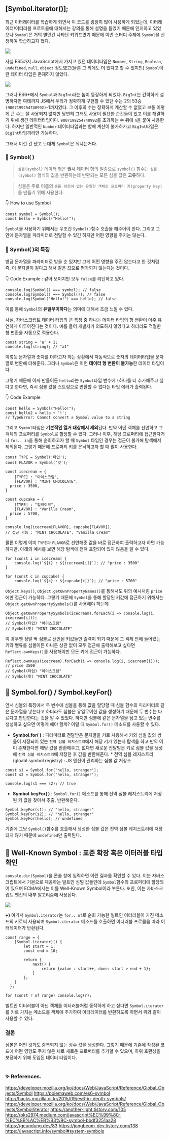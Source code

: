 

## **[Symbol.iterator()];**


최근 이터레이터를 학습하게 되면서 이 코드를 굉장히 많이 사용하게 되었는데, 이터레이터/이터러블 프로토콜에 대해서는 강의를 통해 설명을 들었기 때문에 인지하고 있었으나 `Symbol`은 거의 별안간 나타난 키워드였기 때문에 이번 스터디 주제에 `Symbol`을 선정하여 학습하고자 했다.

![](https://images.velog.io/images/gyulhana/post/bb849407-fd11-486c-835e-ab86efc5d669/%EC%8A%AC%EB%9D%BC%EC%9D%B4%EB%93%9C3.PNG)

사실 ES5까지 JavaScript에서 가지고 있던 데이터타입은 `Number`, `String`, `Boolean`, `undefined`, `null`, `object` 정도였고(물론 그 외에도 더 있다고 할 수 있지만) `Symbol`이란 데이터 타입은 존재하지 않았다.

![](https://images.velog.io/images/gyulhana/post/0d7a71c2-b4d8-40b3-bf06-0fe4af191a7e/%EC%8A%AC%EB%9D%BC%EC%9D%B4%EB%93%9C4.PNG)

그러나 ES6+에서 `Symbol`과 `BigInt`라는 놈이 등장하게 되었다. `BigInt`는 간략하게 설명하자면 여태까지 JS에서 우리가 정확하게 구현할 수 있던 수는 2의 53승`(9007199254740992)`-1까지였다. 그 이후의 수는 정확하게 계산할 수 없었고 보통 이렇게 큰 수는 잘 사용되지 않지만 당연히 그래도 사용이 필요한 순간들이 있고 이를 해결하기 위해 생긴 데이터타입이다. `9007199254740992`를 초과하는 수 뒤에 `n`을 붙여 사용한다. 하지만 일반적인 `Number` 데이터타입과는 함께 계산이 불가하가고 `BigInt`타입은 `BigInt`타입끼리만 가능하다.

그래서 이런 건 됐고 도대체 `Symbol`은 뭐냐는거다.


### 📝 Symbol( )
> `심볼(symbol)` 데이터 형은 **원시** 데이터 형의 일종으로 `symbol()` 함수는 `심볼(symbol)` 형식의 값을 반환하는데 반환되는 모든 심볼 값은 **고유**하다.

>심볼은 주로 이름의 `충돌 위험이 없는 유일한 객체의 프로퍼티 키(property key)`를 만들기 위해 사용한다.

👇 How to use Symbol
```
const symbol = Symbol(); 
const hello = Symbol("Hello!");
```
`Symbol`을 사용하기 위해서는 무조건 `Symbol()`함수 호출을 해주어야 한다. 그리고 그 안에 문자열을 파라미터로 전달할 수 있긴 하지만 어떤 영향을 주지는 않는다. 

### 📝 Symbol( )의 특징 


방금 문자열을 파라미터로 받을 순 있지만 그게 어떤 영향을 주진 않는다고 한 것처럼 즉, 이 문자열이 같다고 해서 같은 값으로 평가되지 않는다는 것이다.

👇 Code Example : 같아 보이지만 모두 `false`를 리턴하고 있다. 

```
console.log(Symbol() === symbol); // false
console.log(Symbol() === Symbol()); // false
console.log(Symbol("Hello!") === hello); // false
```

이를 통해 `Symbol`의 **유일무이하다**는 의미에 대해서 조금 느낄 수 있다.

사실, 자바스크립트 데이터 타입의 큰 특징 중 하나는 데이터 타입의 형 변환이 아주 유연하게 이루어진다는 것이다. 예를 들어 개발자가 의도하지 않았다고 하더라도 적절한 형 변환을 자동으로 적용한다.

```
const string = 'a' + 1;
console.log(string); // "a1"
```

이렇듯 문자열과 숫자를 더하고자 하는 상황에서 자동적으로 숫자의 데이터타입을 문자열로 변환해 더해준다. 그러나 `Symbol`은 이런 **데이터 형 변환이 불가능**한 데이터 타입이다.

그렇기 때문에 아까 만들어둔 `hello`라는 `Symbol`타입 변수에 `!`하나를 더 추가해주고 싶다고 한다면, 즉시 심볼 값을 스트링으로 변환할 수 없다는 타입 에러가 출력된다.

👇 Code Example

```
const hello = Symbol("Hello!");
const hello2 = hello + '!'; 
// TypeError: Cannot convert a Symbol value to a string
```

그리고 `Symbol`타입은 **기본적인 열거 대상에서 제외**된다. 만약 어떤 객체를 선언하고 그 객체의 프로퍼티를 `Symbol`로 할당할 수 있다. 그러나 이후, 해당 프로퍼티에 접근한다거나 `for.. in`을 통해 순회하고자 할 때 `Symbol` 타입인 경우는 접근이 불가해 탐색에서 제외된다. 그렇기 때문에 프로퍼티 키를 은닉하고자 할 때 많이 사용한다. 

```
const TYPE = Symbol('타입');
const FLAVOR = Symbol('맛');

const icecream = {
	[TYPE] : "아이스크림",
  	[FLAVOR] : "MINT CHOCOLATE",
  price : 3500,
}

const cupcake = {
	[TYPE] : "컵케이크",
  	[FLAVOR] : "Vanilla Cream",
  price : 5700,
}

console.log(icecream[FLAVOR], cupcake[FLAVOR]); 
// 접근 가능 : "MINT CHOCOLATE", "Vanilla Cream"
```

물론 이렇게 이미 `TYPE`과 `FLAVOR`로 선언해준 값을 바로 접근하여 출력하고자 하면 가능하지만, 아래의 예시를 보면 해당 탐색에 전혀 포함되어 있지 않음을 알 수 있다.

```
for (const i in icecream) {
	console.log(`${i} : ${icecream[i]}`); // "price : 3500"
}

for (const c in cupcake) {
	console.log(`${c} : ${cupcake[c]}`); // "price : 5700"
```

`Object.keys()`, `Object.getOwnPropertyNames()`를 통해서도 위의 예시처럼 `price`에만 접근이 가능하다. 그렇기 때문에 `Symbol`을 통해 할당된 키값에 접근하기 위해서는 `Object.getOwnPropertySymbols()`를 사용해야 하는데

```
Object.getOwnPropertySymbols(icecream).forEach(i => console.log(i, icecream[i]));
// Symbol(타입) "아이스크림" 
// Symbol(맛) "MINT CHOCOLATE"
```
이 경우엔 정말 딱 심볼로 선언된 키값들만 출력이 되기 때문에 그 객체 안에 들어있는 키와 밸류를 심볼이든 아니든 상관 없이 모두 접근해 출력해보고 싶다면 `Reflect.ownKeys()`를 사용해야만 모든 키에 접근이 가능하다. 

```
Reflect.ownKeys(icecream).forEach(i => console.log(i, icecream[i]));
// price 3500 
// Symbol(타입) "아이스크림" 
// Symbol(맛) "MINT CHOCOLATE"
```

## 📝 Symbol.for() / Symbol.keyFor()

앞서 심볼의 특징에서 두 변수에 심볼을 통해 값을 할당할 때 심볼 함수의 파라미터로 같은 문자열을 넣는다고 하더라도 심볼은 유일무이한 값을 생성하기 때문에 두 변수는 다르다고 판단한다는 것을 알 수 있었다. 하지만 심볼에 같은 문자열을 담고 있는 변수를 생성하고 싶으면 어떻게 해야 할까? 이럴 때 `Symbol.for()` 메소드를 사용할 수 있다.

- **Symbol.for( )** : 파라미터로 전달받은 문자열을 키로 사용해서 키와 심벌 값의 쌍들이 저장되어 있는 `전역 심볼 레지스트리`에서 해당 키가 있는지 탐색을 하고 만약 이미 존재한다면 해당 값을 반환해주고, 없다면 새로운 전달받은 키로 심볼 값을 생성해 `전역 심볼 레지스트리`에 저장한 후 값을 반환해준다. 
\* 전역 심볼 레지스트리(gloabl symbol registry) : JS 엔진이 관리하는 심볼 값 저장소

```
const s1 = Symbol.for('hello, stranger');
const s2 = Symbol.for('hello, stranger');

console.log(s1 === s2); // true
```

- **Symbol.keyFor( )** : `Symbol.for()` 메소드를 통해 전역 심볼 레지스트리에 저장된 키 값을 찾아서 추출, 반환해준다.

```
Symbol.keyFor(s1); // "hello, stranger"
Symbol.keyFor(s2); // "hello, stranger"
Symbol.keyFor(hello); // undefined
```
기존에 그냥 `Symbol()`함수를 호출해서 생성한 심볼 값은 전역 심볼 레지스트리에 저장되지 않기 때문에 `undefined`만 출력된다.


## 📝 Well-Known Symbol : 표준 확장 혹은 이터러블 타입 확인
`console.dir(Symbol)`을 콘솔 창에 입력하면 이런 결과를 확인할 수 있다. 이는 자바스크립트에서 기본으로 제공하는 빌트인 심벌 값들인데 `Symbol`함수의 프로퍼티에 할당되어 있으며 ECMA에서는 이를 Well-Known Symbol이라 부른다. 또한, 이는 자바스크립트 엔진의 내부 알고리즘에 사용된다.

![](https://images.velog.io/images/gyulhana/post/1e342b92-1c63-44c8-80f9-696aa917f5c7/image.png)

**+)**
여기서 `Symbol.iterator`는 `for.. of`로 순회 가능한 빌트인 이터러블이 가진 메소드의 키로써 사용되며 `Symbol.iterator` 메소드를 호출하면 이터러블 프로콜을 따라 이터레이터가 반환된다.

```
const range = {
	[Symbol.iterator]() {
    	let start = 1;
        const end = 10;
        
        return {
        	next() {
            	return {value : start++, done: start > end + 1};
            }
        };
    }
  };

for (const r of range) console.log(r); 
```

빌트인 이터러블이 아닌 객체를 이터러블처럼 동작하게 하고 싶다면 `Symbol.iterator`를 키로 가지는 메소드를 객체에 추가하여 이터레이터를 반환하도록 하면서 위와 같이 사용할 수 있다.


### 결론
심볼은 어떤 것과도 중복되지 않는 상수 값을 생성한다. 그렇기 때문에 기존에 작성된 코드에 어떤 영향도 주지 않은 채로 새로운 프로퍼티를 추가할 수 있으며, 하위 호환성을 보장하기 위해 도입된 데이터 타입이다.
<br><br>

### ✨ References.
https://developer.mozilla.org/ko/docs/Web/JavaScript/Reference/Global_Objects/Symbol
https://poiemaweb.com/es6-symbol
http://hacks.mozilla.or.kr/2015/09/es6-in-depth-symbols/
https://developer.mozilla.org/ko/docs/Web/JavaScript/Reference/Global_Objects/Symbol/iterator
https://another-light.tistory.com/105
https://pks2974.medium.com/javascript%EC%99%80-%EC%8B%AC%EB%B3%BC-symbol-bbdf3251aa28
https://geundung.dev/83
https://jongbeom-dev.tistory.com/138
https://javascript.info/symbol#system-symbols
